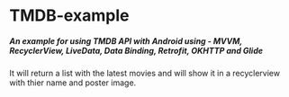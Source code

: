 # TMDB-example
##### An example for using TMDB API with Android using - MVVM, RecyclerView, LiveData, Data Binding, Retrofit, OKHTTP and Glide

It will return a list with the latest movies and will show it in a recyclerview with thier name and poster image.
